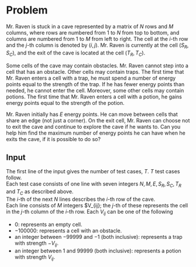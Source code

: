 # Problem

Mr. Raven is stuck in a cave represented by a matrix of $N$ rows and $M$ columns, where rows are numbered from $1$ to $N$ from top to bottom, and columns are numbered from $1$ to $M$ from left to right. The cell at the $i$-th row and the $j$-th column is denoted by $(i, j)$. Mr. Raven is currently at the cell $(S_R, S_C)$, and the exit of the cave is located at the cell $(T_R, T_C)$.

Some cells of the cave may contain obstacles. Mr. Raven cannot step into a cell that has an obstacle.
Other cells may contain traps. The first time that Mr. Raven enters a cell with a trap, he must spend a number of energy points equal to the strength of the trap. If he has fewer energy points than needed, he cannot enter the cell.
Moreover, some other cells may contain potions. The first time that Mr. Raven enters a cell with a potion, he gains energy points equal to the strength of the potion.

Mr. Raven initially has $E$ energy points. He can move between cells that share an edge (not just a corner). On the exit cell, Mr. Raven can choose not to exit the cave and continue to explore the cave if he wants to. Can you help him find the maximum number of energy points he can have when he exits the cave, if it is possible to do so?

## Input

The first line of the input gives the number of test cases, $T$. $T$ test cases follow.  
Each test case consists of one line with seven integers $N, M, E, S_R, S_C, T_R$ and $T_C$ as described above.  
The $i$-th of the next $N$ lines describes the $i$-th row of the cave.  
Each line consists of $M$ integers $V_{ij}; the $j$-th of these represents the cell in the $j$-th column of the $i$-th row. Each $V_{ij}$ can be one of the following

- $0$: represents an empty cell.
- $-100000$: represents a cell with an obstacle.
- an integer between $-99999$ and $-1$ (both inclusive): represents a trap with strength $-V_{ij}$.
- an integer between $1$ and $99999$ (both inclusive): represents a potion with strength $V_{ij}$.
